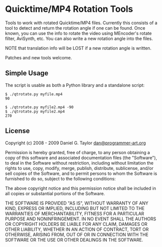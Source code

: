 Quicktime/MP4 Rotation Tools
============================
Tools to work with rotated Quicktime/MP4 files. Currently this consists of a tool to detect and return the rotation angle if one can be found. Once known, you can use the info to rotate the video using MEncoder's rotate filter, AviSynth, etc. You can also write a new rotation angle into the files. 

NOTE that translation info will be LOST if a new rotation angle is written.


Patches and new tools welcome.

Simple Usage
------------
The script is usable as both a Python library and a standalone script:

    $ ./qtrotate.py myfile.mp4
    90

    $ ./qtrotate.py myfile2.mp4 -90
    $ ./qtrotate.py myfile2.mp4
    270

License
-------
Copyright (c) 2008 - 2009 Daniel G. Taylor <dan@programmer-art.org>

Permission is hereby granted, free of charge, to any person obtaining a copy
of this software and associated documentation files (the "Software"), to deal
in the Software without restriction, including without limitation the rights
to use, copy, modify, merge, publish, distribute, sublicense, and/or sell
copies of the Software, and to permit persons to whom the Software is
furnished to do so, subject to the following conditions:

The above copyright notice and this permission notice shall be included in
all copies or substantial portions of the Software.

THE SOFTWARE IS PROVIDED "AS IS", WITHOUT WARRANTY OF ANY KIND, EXPRESS OR
IMPLIED, INCLUDING BUT NOT LIMITED TO THE WARRANTIES OF MERCHANTABILITY,
FITNESS FOR A PARTICULAR PURPOSE AND NONINFRINGEMENT. IN NO EVENT SHALL THE
AUTHORS OR COPYRIGHT HOLDERS BE LIABLE FOR ANY CLAIM, DAMAGES OR OTHER
LIABILITY, WHETHER IN AN ACTION OF CONTRACT, TORT OR OTHERWISE, ARISING FROM,
OUT OF OR IN CONNECTION WITH THE SOFTWARE OR THE USE OR OTHER DEALINGS IN
THE SOFTWARE.
